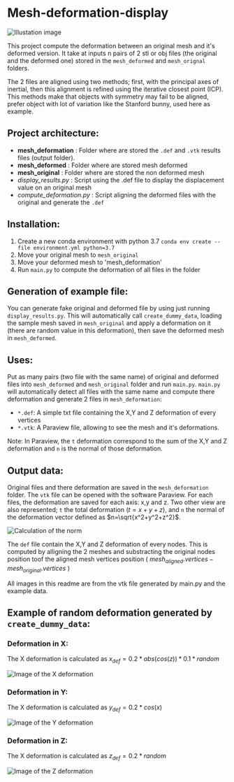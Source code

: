 # Mesh-deformation-display
![Illustation image](https://github.com/lerouxl/Mesh-deformation-display/blob/main/imgs/bunny_normal.png)

This project compute the deformation between an original mesh and it's deformed version.
It take at inputs n pairs of 2 stl or obj files (the original and the deformed one) stored in the `mesh_deformed` and 
`mesh_orignal` folders.

The 2 files are aligned using two methods; first, with the principal axes of inertial, then this alignment is refined 
using the iterative closest point (ICP). This methods make that objects with symmetry may fail to be aligned, prefer 
object with lot of variation like the Stanford bunny, used here as example.

## Project architecture:
- **mesh_deformation** : Folder where are stored the `.def` and `.vtk` results files (output folder). 
- **mesh_deformed** : Folder where are stored mesh deformed
- **mesh_original** : Folder where are stored the non deformed mesh
- *display_results.py* : Script using the .def file to display the displacement value on an original mesh
- *compute_deformation.py* : Script aligning the deformed files with the original and generate the `.def`

## Installation:
1. Create a new conda environment with python 3.7
`conda env create --file environment.yml python=3.7`
1. Move your original mesh to `mesh_original`
1. Move your deformed mesh to 'mesh_deformation'
1. Run `main.py` to compute the deformation of all files in the folder

## Generation of example file:
You can generate fake original and deformed file by using just running `display_results.py`. This will automatically 
call `create_dummy_data`, loading the sample mesh saved in `mesh_original` and apply a deformation on it (there are 
random value in this deformation), then save the deformed mesh in `mesh_deformed`.

## Uses:
Put as many pairs (two file with the same name) of original and deformed files into `mesh_deformed` and `mesh_original` 
folder and run `main.py`.
`main.py` will automatically detect all files with the same name and compute there deformation and generate 2 files in
`mesh_deformation`:
- `*.def`: A simple txt file containing the X,Y and Z deformation of every vertices
- `*.vtk`: A Paraview file, allowing to see the mesh and it's deformations.

Note:
In Paraview, the `t` deformation correspond to the sum of the X,Y and Z deformation and `n` is the normal of those 
deformation.

## Output data:
Original files and there deformation are saved in the `mesh_deformation` folder. The `vtk` file can be opened with the software Paraview.
For each files, the deformation are saved for each axis: x,y and z. Two other view are also represented;
`t` the total deformation ($t=x+y+z$), and `n` the normal of the deformation vector defined as $n=\sqrt{x^2+y^2+z^2}$.

![Calculation of the norm](https://github.com/lerouxl/Mesh-deformation-display/blob/main/imgs/Normal_calculation.png)

The `def` file contain the X,Y and Z deformation of every nodes. This is computed by alligning the 2 meshes and substracting the original nodes position toof the aligned mesh vertices position ( $mesh_{aligned}.vertices - mesh_{original}.vertices$ )


All images in this readme are from the vtk file generated by main.py and the example data.

## Example of random deformation generated by `create_dummy_data`:

### Deformation in X: 
The X deformation is calculated as $x_{def} = 0.2*abs(cos(z)) * 0.1 * random$

![Image of the X deformation](https://github.com/lerouxl/Mesh-deformation-display/blob/main/imgs/X.png)

### Deformation in Y: 
The X deformation is calculated as $y_{def} = 0.2*cos(x)$

![Image of the Y deformation](https://github.com/lerouxl/Mesh-deformation-display/blob/main/imgs/Y.png)

### Deformation in Z: 
The X deformation is calculated as $z_{def} = 0.2*random$

![Image of the Z deformation](https://github.com/lerouxl/Mesh-deformation-display/blob/main/imgs/Z.png)
